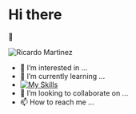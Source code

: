 <h1>Hi there</h1> 👋
  
  ![Ricardo Martìnez](https://github.com/bohaz/bohaz/assets/127757182/56ff7340-b47a-49c0-92d6-e8901292be03)

- 👀 I’m interested in ...
- 🌱 I’m currently learning ...
- [![My Skills](https://skillicons.dev/icons?i=js,html,css,git,bootstrap,github,webpack)](https://skillicons.dev)
- 💞️ I’m looking to collaborate on ...
- 📫 How to reach me ...

<!---
bohaz/bohaz is a ✨ special ✨ repository because its `README.md` (this file) appears on your GitHub profile.
You can click the Preview link to take a look at your changes.
--->

